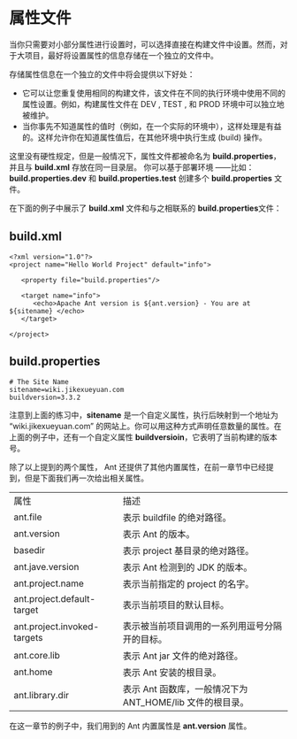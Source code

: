 # 属性文件

当你只需要对小部分属性进行设置时，可以选择直接在构建文件中设置。然而，对于大项目，最好将设置属性的信息存储在一个独立的文件中。
 
存储属性信息在一个独立的文件中将会提供以下好处：
 
- 它可以让您重复使用相同的构建文件，该文件在不同的执行环境中使用不同的属性设置。例如，构建属性文件在 DEV , TEST , 和 PROD 环境中可以独立地被维护。
- 当你事先不知道属性的值时（例如，在一个实际的环境中），这样处理是有益的。这样允许你在知道属性值后，在其他环境中执行生成 (build) 操作。

这里没有硬性规定，但是一般情况下，属性文件都被命名为 **build.properties**， 并且与 **build.xml** 存放在同一目录层。 你可以基于部署环境 ——比如： **build.properties.dev** 和  **build.properties.test** 创建多个 **build.properties** 文件。

在下面的例子中展示了 **build.xml** 文件和与之相联系的 **build.properties**文件：

## build.xml

```
<?xml version="1.0"?>
<project name="Hello World Project" default="info">

   <property file="build.properties"/>
   
   <target name="info">
      <echo>Apache Ant version is ${ant.version} - You are at ${sitename} </echo>
   </target>
   
</project>
```

## build.properties

```
# The Site Name
sitename=wiki.jikexueyuan.com
buildversion=3.3.2
```

注意到上面的练习中，**sitename** 是一个自定义属性，执行后映射到一个地址为 “wiki.jikexueyuan.com” 的网站上。你可以用这种方式声明任意数量的属性。在上面的例子中，还有一个自定义属性 **buildversioin**，它表明了当前构建的版本号。

除了以上提到的两个属性， Ant 还提供了其他内置属性，在前一章节中已经提到，但是下面我们再一次给出相关属性。

<table>
<tr><td>属性</td><td>描述</td></tr>
<tr><td>ant.file</td><td>表示 buildfile 的绝对路径。</td></tr>
<tr><td>ant.version </td><td>表示 Ant 的版本。</td></tr>
<tr><td>basedir   </td><td>表示 project 基目录的绝对路径。</td></tr>
<tr><td>ant.jave.version </td><td>表示 Ant 检测到的 JDK 的版本。</td></tr>
<tr><td>ant.project.name</td><td>表示当前指定的 project 的名字。</td></tr>
<tr><td>ant.project.default-target</td><td>表示当前项目的默认目标。</td></tr>
<tr><td>ant.project.invoked-targets</td><td>表示被当前项目调用的一系列用逗号分隔开的目标。</td></tr>
<tr><td>ant.core.lib</td><td>表示 Ant jar 文件的绝对路径。</td></tr>
<tr><td>ant.home</td><td>表示 Ant 安装的根目录。</td></tr>
<tr><td>ant.library.dir</td><td>表示 Ant 函数库，一般情况下为 ANT_HOME/lib 文件的根目录。</td></tr>
</table>

在这一章节的例子中，我们用到的 Ant 内置属性是 **ant.version** 属性。
